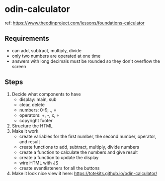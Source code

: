 # odin-calculator
ref: https://www.theodinproject.com/lessons/foundations-calculator
## Requirements
- can add, subtract, multiply, divide
- only two numbers are operated at one time
- answers with long decimals must be rounded so they don't overflow the screen 
## Steps
1. Decide what components to have
    - display: main, sub
    - clear, delete 
    - numbers: 0-9, ., =
    - operators: +, -, x, ÷
    - copyright footer
2. Structure the HTML 
3. Make it work
    - create variables for the first number, the second number, operator, and result
    - create functions to add, subtract, multiply, divide numbers
    - create a function to calculate the numbers and give result
    - create a function to update the display
    - wire HTML with JS
    - create eventlisteners for all the buttons
4. Make it look nice
view it here: https://totekits.github.io/odin-calculator/